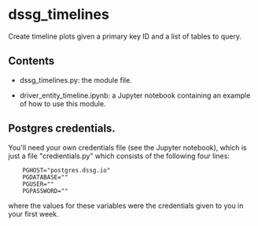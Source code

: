 # dssg_timelines
Create timeline plots given a primary key ID and a list of tables to query.

## Contents

* dssg_timelines.py: the module file.

* driver_entity_timeline.ipynb: a Jupyter notebook containing an example of how to use  this module.

## Postgres credentials.

You'll need your own credentials file (see the Jupyter notebook), which is just a file "credientials.py" which consists of the following four lines:

		PGHOST="postgres.dssg.io"
		PGDATABASE=""
		PGUSER=""
		PGPASSWORD=""

where the values for these variables were the credentials given to you in your first week.
